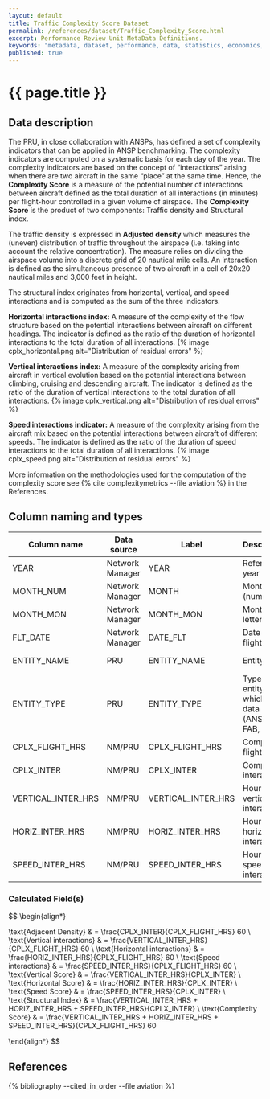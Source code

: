 ```yaml
---
layout: default
title: Traffic Complexity Score Dataset
permalink: /references/dataset/Traffic_Complexity_Score.html
excerpt: Performance Review Unit MetaData Definitions.
keywords: "metadata, dataset, performance, data, statistics, economics, air transport, flights, europe, cost efficiency"
published: true
---
```


# {{ page.title }}

## Data description

The PRU, in close collaboration with ANSPs, has defined a set of complexity indicators that
can be applied in ANSP benchmarking.
The complexity indicators are computed on a systematic basis for each day of the year.
The complexity indicators are based on the concept of “interactions” arising when there are
two aircraft in the same “place” at the same time.
Hence, the **Complexity Score** is a measure of the potential number of interactions between
aircraft defined as the total duration of all interactions (in minutes) per flight-hour
controlled in a given volume of airspace.
The **Complexity Score** is the product of two components: Traffic density and Structural index.

The traffic density is expressed in **Adjusted density** which measures the (uneven) distribution
of traffic throughout the airspace (i.e. taking into account the relative concentration).
The measure relies on dividing the airspace volume into a discrete grid of 20 nautical mile cells.
An interaction is defined as the simultaneous presence of two aircraft in a cell of 20x20 nautical
miles and 3,000 feet in height.

The structural index originates from horizontal, vertical, and speed interactions and is computed
as the sum of the three indicators.

**Horizontal interactions index:** A measure of the complexity of the flow structure based on
the potential interactions between aircraft on different headings.
The indicator is defined as the ratio of the duration of horizontal interactions to the total
duration of all interactions.
{% image cplx_horizontal.png alt="Distribution of residual errors" %}

**Vertical interactions index:** A measure of the complexity arising from aircraft in vertical
evolution based on the potential interactions between climbing, cruising and descending aircraft.
The indicator is defined as the ratio of the duration of vertical interactions to the total
duration of all interactions.
{% image cplx_vertical.png alt="Distribution of residual errors" %}

**Speed interactions indicator:** A measure of the complexity arising from the aircraft mix
based on the potential interactions between aircraft of different speeds.
The indicator is defined as the ratio of the duration of speed interactions to the
total duration of all interactions.
{% image cplx_speed.png alt="Distribution of residual errors" %}

More information on the methodologies used for the computation of the complexity score
see {% cite complexitymetrics --file aviation %} in the References.

## Column naming and types

| Column name        | Data source     | Label              |  Description                                                    | Example          |
|--------------------|-----------------|--------------------|-----------------------------------------------------------------|------------------|
| YEAR               | Network Manager | YEAR               | Reference year                                                  | 2014             |
| MONTH_NUM          | Network Manager | MONTH              | Month (numeric)                                                 | 1                |
| MONTH_MON          | Network Manager | MONTH_MON          | Month (3-letter code)                                           | JAN              |
| FLT_DATE           | Network Manager | DATE_FLT           | Date of flight                                                  | 12-01-2014       |
| ENTITY_NAME        | PRU             | ENTITY_NAME        | Entity name                                                     | Slovenia Control |
| ENTITY_TYPE        | PRU             | ENTITY_TYPE        | Type of the entity to which the data relates (ANSP, FAB, AREA)  | ANSP (AUA)       |
| CPLX_FLIGHT_HRS    | NM/PRU          | CPLX_FLIGHT_HRS    | Complexity flight hours                                         | 89.4             |
| CPLX_INTER         | NM/PRU          | CPLX_INTER         | Complexity interactions                                         | 9.4              |
| VERTICAL_INTER_HRS | NM/PRU          | VERTICAL_INTER_HRS | Hours of vertical interactions                                  | 1.0              |
| HORIZ_INTER_HRS    | NM/PRU          | HORIZ_INTER_HRS    | Hours of horizontal interactions                                | 5.8              |
| SPEED_INTER_HRS    | NM/PRU          | SPEED_INTER_HRS    | Hours of speed interactions                                     | 1.5              |


### Calculated Field(s)

$$
\begin{align*}

\text{Adjacent Density}        & = \frac{CPLX\_INTER}{CPLX\_FLIGHT\_HRS} 60 \\
\text{Vertical interactions}   & = \frac{VERTICAL\_INTER\_HRS}{CPLX\_FLIGHT\_HRS} 60 \\
\text{Horizontal interactions} & = \frac{HORIZ\_INTER\_HRS}{CPLX\_FLIGHT\_HRS} 60 \\
\text{Speed interactions}      & = \frac{SPEED\_INTER\_HRS}{CPLX\_FLIGHT\_HRS} 60 \\
\text{Vertical Score}          & = \frac{VERTICAL\_INTER\_HRS}{CPLX\_INTER} \\
\text{Horizontal Score}        & = \frac{HORIZ\_INTER\_HRS}{CPLX\_INTER} \\
\text{Speed Score}             & = \frac{SPEED\_INTER\_HRS}{CPLX\_INTER} \\
\text{Structural Index}        & = \frac{VERTICAL\_INTER\_HRS + HORIZ\_INTER\_HRS + SPEED\_INTER\_HRS}{CPLX\_INTER} \\
\text{Complexity Score}        & = \frac{VERTICAL\_INTER\_HRS + HORIZ\_INTER\_HRS + SPEED\_INTER\_HRS}{CPLX\_FLIGHT\_HRS} 60

\end{align*}
$$

## References

{% bibliography --cited_in_order --file aviation %}
